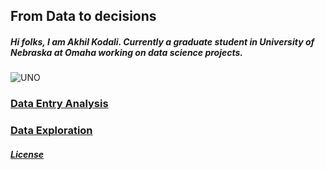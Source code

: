 ## From Data to decisions

##### Hi folks, I am Akhil Kodali. Currently a graduate student in University of Nebraska at Omaha working on data science projects.
![UNO](https://images.app.goo.gl/S1KNsRpzvTcuRLd47)


### [Data Entry Analysis](https://www.unomaha.edu/)

### [Data Exploration](https://www.unomaha.edu/)












##### [License](https://github.com/akodali1/Data-to-decision-class/blob/main/LICENSE)
